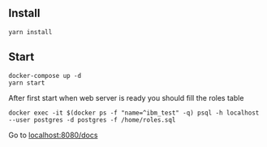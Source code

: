 ## Install

```yarn install```

## Start
```
docker-compose up -d
yarn start
```

After first start when web server is ready you should fill the roles table

```docker exec -it $(docker ps -f "name=^ibm_test" -q) psql -h localhost --user postgres -d postgres -f /home/roles.sql``` 

Go to [localhost:8080/docs](localhost:8080/docs)




